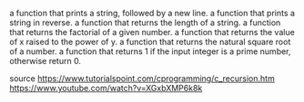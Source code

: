 a function that prints a string, followed by a new line.
a function that prints a string in reverse.
a function that returns the length of a string.
a function that returns the factorial of a given number.
a function that returns the value of x raised to the power of y.
a function that returns the natural square root of a number.
a function that returns 1 if the input integer is a prime number, otherwise return 0.

source
https://www.tutorialspoint.com/cprogramming/c_recursion.htm
https://www.youtube.com/watch?v=XGxbXMP6k8k
